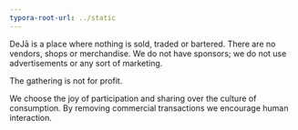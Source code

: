 ```yaml
---
typora-root-url: ../static
---
```


DeJā is a place where nothing is sold, traded or bartered.  There are no vendors, shops or merchandise.  We do not have sponsors; we do not use advertisements or any sort of marketing. 

The gathering is not for profit. 

We choose the joy of participation and sharing over the culture of consumption.  By removing commercial transactions we encourage human interaction.


​			
​		
​	